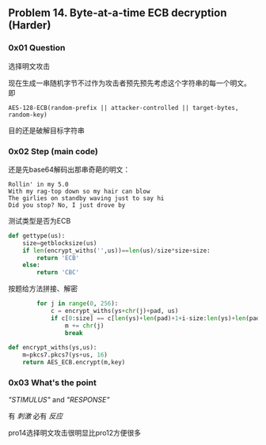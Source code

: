 ## Problem 14. Byte-at-a-time ECB decryption (Harder)

### 0x01 Question
选择明文攻击

现在生成一串随机字节不过作为攻击者预先预先考虑这个字符串的每一个明文。
即
```
AES-128-ECB(random-prefix || attacker-controlled || target-bytes, random-key)
```
目的还是破解目标字符串
### 0x02 Step (main code)
还是先base64解码出那串奇葩的明文：
```
Rollin' in my 5.0
With my rag-top down so my hair can blow
The girlies on standby waving just to say hi
Did you stop? No, I just drove by
```
测试类型是否为ECB
```python
def gettype(us):
    size=getblocksize(us)
    if len(encrypt_withs('',us))==len(us)/size*size+size:
        return 'ECB'
    else:
        return 'CBC'
```
按题给方法拼接、解密
```python
        for j in range(0, 256):
            c = encrypt_withs(ys+chr(j)+pad, us)
            if c[0:size] == c[len(ys)+len(pad)+1+i-size:len(ys)+len(pad)+1+i]:
                m += chr(j)
                break
                
def encrypt_withs(ys,us):
    m=pkcs7.pkcs7(ys+us, 16)
    return AES_ECB.encrypt(m,key)
```
### 0x03 What's the point
*"STIMULUS"* and *"RESPONSE"*

有 *刺激* 必有 *反应*

pro14选择明文攻击很明显比pro12方便很多